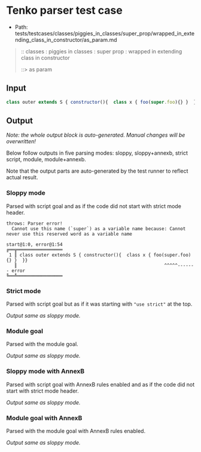 # Tenko parser test case

- Path: tests/testcases/classes/piggies_in_classes/super_prop/wrapped_in_extending_class_in_constructor/as_param.md

> :: classes : piggies in classes : super prop : wrapped in extending class in constructor
>
> ::> as param

## Input

`````js
class outer extends S { constructor(){  class x { foo(super.foo){} }  }}
`````

## Output

_Note: the whole output block is auto-generated. Manual changes will be overwritten!_

Below follow outputs in five parsing modes: sloppy, sloppy+annexb, strict script, module, module+annexb.

Note that the output parts are auto-generated by the test runner to reflect actual result.

### Sloppy mode

Parsed with script goal and as if the code did not start with strict mode header.

`````
throws: Parser error!
  Cannot use this name (`super`) as a variable name because: Cannot never use this reserved word as a variable name

start@1:0, error@1:54
╔══╦═════════════════
 1 ║ class outer extends S { constructor(){  class x { foo(super.foo){} }  }}
   ║                                                       ^^^^^------- error
╚══╩═════════════════

`````

### Strict mode

Parsed with script goal but as if it was starting with `"use strict"` at the top.

_Output same as sloppy mode._

### Module goal

Parsed with the module goal.

_Output same as sloppy mode._

### Sloppy mode with AnnexB

Parsed with script goal with AnnexB rules enabled and as if the code did not start with strict mode header.

_Output same as sloppy mode._

### Module goal with AnnexB

Parsed with the module goal with AnnexB rules enabled.

_Output same as sloppy mode._
